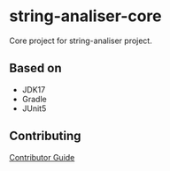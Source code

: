 # string-analiser-core

Core project for string-analiser project.

## Based on

+ JDK17
+ Gradle
+ JUnit5

## Contributing

[Contributor Guide](https://github.com/motemere/string-analiser-core/blob/main/CONTRIBUTING.md)
